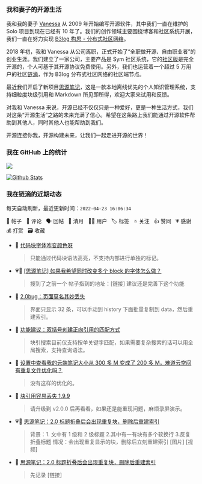 ### 我和妻子的开源生活

我和我的妻子 [Vanessa](https://github.com/Vanessa219) 从 2009 年开始编写开源软件，其中我们一直在维护的 Solo 项目到现在已经有 10 年了。我们的创作领域主要围绕博客和社区系统开展，我们一直在努力实现 [B3log 构思 - 分布式社区网络](https://ld246.com/article/1546941897596)。

2018 年初，我和 Vanessa 从公司离职，正式开始了“全职做开源、自由职业者”的创业生涯。我们建立了一家公司，主要产品是 Sym 社区系统，它的[社区版](https://github.com/88250/symphony)是完全开源的，个人可基于其开源协议免费使用。另外，我们也运营着一个超过 5 万用户的社区[链滴](https://ld246.com)，作为 B3log 分布式社区网络的社区端节点。

最近我们开启了新项目[思源笔记](https://github.com/siyuan-note/siyuan)，这是一款本地离线优先的个人知识管理系统，支持细粒度块级引用和 Markdown 所见即所得，欢迎大家来试用和反馈。

对我和 Vanessa 来说，开源已经不仅仅只是一种爱好，更是一种生活方式，我们对这条“开源生活”之路的未来充满了信心。希望在这条路上我们能通过开源软件帮助到其他人，同时其他人也能帮助到我们。

开源连接你我，开源构建未来，让我们一起走进开源的世界！

### 我在 GitHub 上的统计

<a title="Hits" target="_blank" href="https://github.com/88250/88250"><img src="https://hits.b3log.org/88250/88250.svg"></a>

[![Github Stats](https://github-readme-stats.vercel.app/api?username=88250&theme=tokyonight&show_icons=true)](https://github.com/88250)

<!--events start -->

### 我在链滴的近期动态

每天自动刷新，最近更新时间：`2022-04-23 16:06:34`

📝 帖子 &nbsp; 💬 评论 &nbsp; 🗣 回帖 &nbsp; 🌙 清月 &nbsp; 👨‍💻 用户 &nbsp; 🏷️ 标签 &nbsp; ⭐️ 关注 &nbsp; 👍 赞同 &nbsp; 💗 感谢 &nbsp; 💰 打赏 &nbsp; 🗃 收藏

* 💬 [代码块字体咋变颜色呀](https://ld246.com/article/1650689533455/comment/1650689885733#comments)

  > 只能通过代码块语法高亮，不支持内部进行单独的标记。
* 💗💬 [[思源笔记] 如果我希望同时改变多个 block 的字体怎么做？](https://ld246.com/article/1650648620090/comment/1650649025098#comments)

  > 搜到了之前一个 帖子指到的地址：[链接] 建议还是完善下这个功能
* 💬 [2.0bug：页面莫名其妙丢失](https://ld246.com/article/1650621883138/comment/1650677160181#comments)

  > 界面只显示 32 条，可以手动到 history 下面批量复制到 data，然后重建索引。
* 💬 [功能建议：双括号创建正向引用的匹配方式](https://ld246.com/article/1650642135090/comment/1650647158136#comments)

  > 块引搜索目前仅支持按单关键字匹配，如果需要复杂搜索的话可以用全局搜索，支持查询语法。
* 💬 [设置中查看我的云端笔记大小从 300 多 M 变成了 200 多 M，难道云空间有重复文件优化吗？](https://ld246.com/article/1650646500322/comment/1650646818312#comments)

  > 没有这样的优化的。
* 💬 [块引用容易丢失 1.9.9](https://ld246.com/article/1650644097649/comment/1650645276763#comments)

  > 请升级到 v2.0.0 后再看看，如果还是能重现问题，麻烦录屏演示。
* 💗📝 [思源笔记：2.0 标题折叠后会出现重复块，删除后重建索引](https://ld246.com/article/1650617339816)

  > 背景：1. 文中有 1 级和 2 级标题 2.其中有一有块有多个软换行 3.反复折叠标题 情况：会出现重复显示的块，删除后立刻重建索引 [图片] [视频]
* 💬 [思源笔记：2.0 标题折叠后会出现重复块，删除后重建索引](https://ld246.com/article/1650617339816/comment/1650639861743#comments)

  > 先记录 [链接]


<!--events end -->
